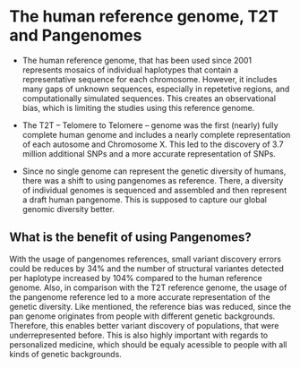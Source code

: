 # The human reference genome, T2T and Pangenomes

- The human reference genome, that has been used since 2001 represents mosaics of individual haplotypes that contain a representative 
sequence for each chromosome. However, it includes many gaps of unknown sequences, especially in repetetive regions, and computationally 
simulated sequences. This creates an observational bias, which is limiting the studies using this reference genome. 

- The T2T – Telomere to Telomere – genome  was the first (nearly) fully complete human genome and includes a nearly complete representation 
of each autosome and Chromosome X. This led to the discovery of 3.7 million additional SNPs and a more accurate representation of SNPs.

- Since no single genome can represent the genetic diversity of humans, there was a shift to using pangenomes as reference. There, a 
diversity of individual genomes is sequenced and assembled and then represent a draft human pangenome. This is supposed to capture our 
global genomic diversity better. 


## What is the benefit of using Pangenomes?
With the usage of pangenomes references, small variant discovery errors could be reduces by 34% and the number of structural variantes 
detected per haplotype increased by 104% compared to the human reference genome. Also, in comparison with the T2T reference genome, the 
usage of the pangenome reference led to a more accurate representation of the genetic diversity. Like mentioned, the reference bias was 
reduced, since the pan genome originates from people with different genetic backgrounds. Therefore, this enables better variant discovery of 
populations, that were underrepresented before. This is also highly important with regards to personalized medicine, which should be equaly 
acessible to people with all kinds of genetic backgrounds. 
